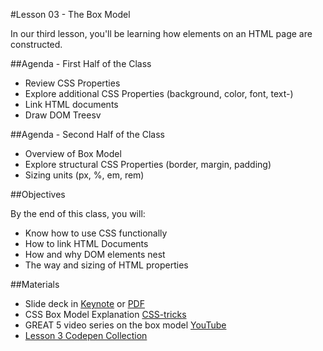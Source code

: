 #Lesson 03 - The Box Model

In our third lesson, you'll be learning how elements on an HTML page are constructed.

##Agenda - First Half of the Class

*	Review CSS Properties
* Explore additional CSS Properties (background, color, font, text-)
* Link HTML documents
* Draw DOM Treesv

##Agenda - Second Half of the Class

* Overview of Box Model
* Explore structural CSS Properties (border, margin, padding)
* Sizing units (px, %, em, rem)

##Objectives

By the end of this class, you will:

* Know how to use CSS functionally
* How to link HTML Documents
* How and why DOM elements nest
* The way and sizing of HTML properties


##Materials

* Slide deck in [Keynote](GA-FEWD-box-model.key) or [PDF](GA-FEWD-box-model.pdf)
* CSS Box Model Explanation [CSS-tricks](https://css-tricks.com/the-css-box-model/)
* GREAT 5 video series on the box model [YouTube](https://www.youtube.com/playlist?list=PLWjCJDeWfDdeEM254gHVHz26yswh59Hih)
* [Lesson 3 Codepen Collection](http://codepen.io/collection/XbrBEB/)
